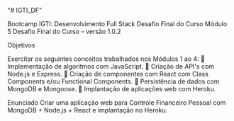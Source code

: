 "# IGTI_DF" 

Bootcamp IGTI: Desenvolvimento Full Stack
Desafio Final do Curso
Módulo 5	Desafio Final do Curso – versão 1.0.2

Objetivos

Exercitar os seguintes conceitos trabalhados nos Módulos 1 ao 4:
 Implementação de algoritmos com JavaScript.
 Criação de API's com Node.js e Express.
 Criação de componentes com React com Class Components e/ou Functional Components.
 Persistência de dados com MongoDB e Mongoose.
 Implantação de aplicações web com Heroku.


Enunciado
Criar uma aplicação web para Controle Financeiro Pessoal com 
MongoDB + Node.js + React e implantação no Heroku.
